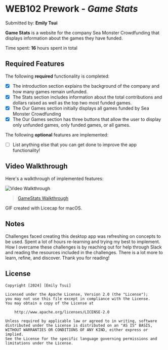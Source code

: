 # WEB102 Prework - *Game Stats*

Submitted by: **Emily Tsui**

**Game Stats** is a website for the company Sea Monster Crowdfunding that displays information about the games they have funded.

Time spent: **16** hours spent in total

## Required Features

The following **required** functionality is completed:

* [X] The introduction section explains the background of the company and how many games remain unfunded.
* [X] The Stats section includes information about the total contributions and dollars raised as well as the top two most funded games.
* [X] The Our Games section initially displays all games funded by Sea Monster Crowdfunding
* [X] The Our Games section has three buttons that allow the user to display only unfunded games, only funded games, or all games.

The following **optional** features are implemented:

* [ ] List anything else that you can get done to improve the app functionality!

## Video Walkthrough

Here's a walkthrough of implemented features:

<img src='http://i.imgur.com/link/to/your/gif/file.gif' title='Video Walkthrough' width='' alt='Video Walkthrough' />
<blockquote class="imgur-embed-pub" lang="en" data-id="a/SS8dwRL"  ><a href="//imgur.com/a/SS8dwRL">GameStats Walkthrough</a></blockquote><script async src="//s.imgur.com/min/embed.js" charset="utf-8"></script>


GIF created with Licecap for macOS.

## Notes

Challenges faced creating this desktop app was refreshing on concepts to be used. Spent a lot of hours re-learning and trying my best to implement. How I overcame these challenges is by reaching out for help through Slack and reading the resources included in the challenges. There is a lot more to learn, refine, and discover. Thank you for reading!

## License

    Copyright [2024] [Emily Tsui]

    Licensed under the Apache License, Version 2.0 (the "License");
    you may not use this file except in compliance with the License.
    You may obtain a copy of the License at

        http://www.apache.org/licenses/LICENSE-2.0

    Unless required by applicable law or agreed to in writing, software
    distributed under the License is distributed on an "AS IS" BASIS,
    WITHOUT WARRANTIES OR CONDITIONS OF ANY KIND, either express or implied.
    See the License for the specific language governing permissions and
    limitations under the License.
